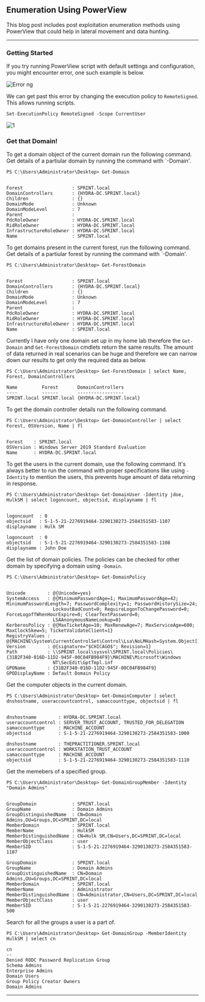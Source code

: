 ## Enumeration Using PowerView

This blog post includes post exploitation enumeration methods using PowerView that could help in lateral movement and data hunting.

---

### Getting Started

If you try running PowerView script with default settings and configuration, you might encounter error, one such example is below.

![Error ng](https://user-images.githubusercontent.com/60311143/192285693-55bb4e49-1302-465f-b691-f30044e162f1.PNG)

We can get past this error by changing the execution policy to `RemoteSigned`. This allows running scripts.
```
Set-ExecutionPolicy RemoteSigned -Scope CurrentUser
```
![1](https://user-images.githubusercontent.com/60311143/192286179-d4a4730b-7d4d-40be-9695-315e2a2054f6.png)


### Get that Domain!

To get a domain object of the current domain run the following command. Get details of a partiular domain by running the command with `-Domain'.
```
PS C:\Users\Administrator\Desktop> Get-Domain


Forest                  : SPRINT.local
DomainControllers       : {HYDRA-DC.SPRINT.local}
Children                : {}
DomainMode              : Unknown
DomainModeLevel         : 7
Parent                  :
PdcRoleOwner            : HYDRA-DC.SPRINT.local
RidRoleOwner            : HYDRA-DC.SPRINT.local
InfrastructureRoleOwner : HYDRA-DC.SPRINT.local
Name                    : SPRINT.local
```

To get domains present in the current forest, run the following command. Get details of a partiular forest by running the command with `-Domain'.

```
PS C:\Users\Administrator\Desktop> Get-ForestDomain


Forest                  : SPRINT.local
DomainControllers       : {HYDRA-DC.SPRINT.local}
Children                : {}
DomainMode              : Unknown
DomainModeLevel         : 7
Parent                  :
PdcRoleOwner            : HYDRA-DC.SPRINT.local
RidRoleOwner            : HYDRA-DC.SPRINT.local
InfrastructureRoleOwner : HYDRA-DC.SPRINT.local
Name                    : SPRINT.local
```
Currently I have only one domain set up in my home lab therefore the `Get-Domain` and `Get-ForestDomain` cmdlets return the same results.
The amount of data returned in real scenarios can be huge and therefore we can narrow down our results to get only the required data as below.

```
PS C:\Users\Administrator\Desktop> Get-ForestDomain | select Name, Forest, DomainControllers

Name         Forest       DomainControllers
----         ------       -----------------
SPRINT.local SPRINT.local {HYDRA-DC.SPRINT.local}
```


To get the domain controller details run the following command.
```
PS C:\Users\Administrator\Desktop> Get-DomainController | select Forest, OSVersion, Name | fl


Forest    : SPRINT.local
OSVersion : Windows Server 2019 Standard Evaluation
Name      : HYDRA-DC.SPRINT.local
```

To get the users in the current domain, use the following command. It's always better to run the command with proper specifications like using `-Identity` to mention the users, this prevents huge amount of data returning in response. 
```
PS C:\Users\Administrator\Desktop> Get-DomainUser -Identity jdoe, HulkSM | select logoncount, objectsid, displayname | fl


logoncount  : 0
objectsid   : S-1-5-21-2276919464-3290130273-2584351583-1107
displayname : Hulk SM

logoncount  : 0
objectsid   : S-1-5-21-2276919464-3290130273-2584351583-1108
displayname : John Doe
```

Get the list of domain policies. The policies can be checked for other domain by specifying a domain using `-Domain`.
```
PS C:\Users\Administrator\Desktop> Get-DomainPolicy


Unicode        : @{Unicode=yes}
SystemAccess   : @{MinimumPasswordAge=1; MaximumPasswordAge=42; MinimumPasswordLength=7; PasswordComplexity=1; PasswordHistorySize=24;
                 LockoutBadCount=0; RequireLogonToChangePassword=0; ForceLogoffWhenHourExpire=0; ClearTextPassword=0;
                 LSAAnonymousNameLookup=0}
KerberosPolicy : @{MaxTicketAge=10; MaxRenewAge=7; MaxServiceAge=600; MaxClockSkew=5; TicketValidateClient=1}
RegistryValues : @{MACHINE\System\CurrentControlSet\Control\Lsa\NoLMHash=System.Object[]}
Version        : @{signature="$CHICAGO$"; Revision=1}
Path           : \\SPRINT.local\sysvol\SPRINT.local\Policies\{31B2F340-016D-11D2-945F-00C04FB984F9}\MACHINE\Microsoft\Windows
                 NT\SecEdit\GptTmpl.inf
GPOName        : {31B2F340-016D-11D2-945F-00C04FB984F9}
GPODisplayName : Default Domain Policy
```

Get the computer objects in the current domain. 
```
PS C:\Users\Administrator\Desktop> Get-DomainComputer | select dnshostname, useraccountcontrol, samaccounttype, objectsid | fl


dnshostname        : HYDRA-DC.SPRINT.local
useraccountcontrol : SERVER_TRUST_ACCOUNT, TRUSTED_FOR_DELEGATION
samaccounttype     : MACHINE_ACCOUNT
objectsid          : S-1-5-21-2276919464-3290130273-2584351583-1000

dnshostname        : THEPRACTITIONER.SPRINT.local
useraccountcontrol : WORKSTATION_TRUST_ACCOUNT
samaccounttype     : MACHINE_ACCOUNT
objectsid          : S-1-5-21-2276919464-3290130273-2584351583-1110
```

Get the memebers of a specified group.
```
PS C:\Users\Administrator\Desktop> Get-DomainGroupMember -Identity "Domain Admins"


GroupDomain             : SPRINT.local
GroupName               : Domain Admins
GroupDistinguishedName  : CN=Domain Admins,OU=Groups,DC=SPRINT,DC=local
MemberDomain            : SPRINT.local
MemberName              : HulkSM
MemberDistinguishedName : CN=Hulk SM,CN=Users,DC=SPRINT,DC=local
MemberObjectClass       : user
MemberSID               : S-1-5-21-2276919464-3290130273-2584351583-1107

GroupDomain             : SPRINT.local
GroupName               : Domain Admins
GroupDistinguishedName  : CN=Domain Admins,OU=Groups,DC=SPRINT,DC=local
MemberDomain            : SPRINT.local
MemberName              : Administrator
MemberDistinguishedName : CN=Administrator,CN=Users,DC=SPRINT,DC=local
MemberObjectClass       : user
MemberSID               : S-1-5-21-2276919464-3290130273-2584351583-500
```

Search for all the groups a user is a part of.
```
PS C:\Users\Administrator\Desktop> Get-DomainGroup -MemberIdentity HulkSM | select cn

cn
--
Denied RODC Password Replication Group
Schema Admins
Enterprise Admins
Domain Users
Group Policy Creator Owners
Domain Admins
```

---
